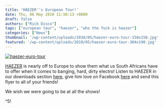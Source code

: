 ```yaml
---
title: 'HAEZER''s European Tour!'
date: Thu, 06 May 2010 11:50:13 +0000
draft: false
authors: ["Rick Disco"]
tags: ["european tour", "haezer", "who the fuck is haezer"]
categories: ["News"]
thumbnail: '/wp-content/uploads/2010/05/haezer-euro-tour-150x150.jpg'
featured: '/wp-content/uploads/2010/05/haezer-euro-tour-304x190.jpg'
---
```


[![](/wp-content/uploads/2010/05/haezer-euro-tour.jpg "haezer-euro-tour")](/wp-content/uploads/2010/05/haezer-euro-tour.jpg)

[HAEZER](http://www.facebook.com/pages/HAEZER/24353086721 "HAEZER on Facebook") is nearly off to Europe to show them what us South Africans have to offer when it comes to banging, hard, dirty electro! Listen to HAEZER in our downloads section [here](/downloads/ "electrotrash.co.za Downloads!"), give him love on Facebook [here](http://www.facebook.com/pages/HAEZER/24353086721 "HAEZER on Facebook") and send this flyer to all of your friends!

We wish we were going to be at all the shows!

^5!

